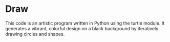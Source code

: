 # Draw
This code is an artistic program written in Python using the turtle module. It generates a vibrant, colorful design on a black background by iteratively drawing circles and shapes.
